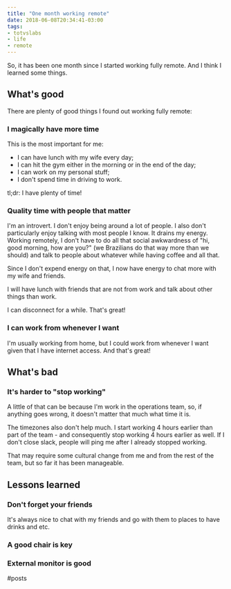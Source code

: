 ```yaml
---
title: "One month working remote"
date: 2018-06-08T20:34:41-03:00
tags:
- totvslabs
- life
- remote
---
```


So, it has been one month since I started working fully remote. And I think I learned some things.

<!--more-->

## What's good

There are plenty of good things I found out working fully remote:

### I magically have **more time**

This is the most important for me:

- I can have lunch with my wife every day;
- I can hit the gym either in the morning or in the end of the day;
- I can work on my personal stuff;
- I don't spend time in driving to work.

tl;dr: I have plenty of time!

### Quality time with people that matter

I'm an introvert. I don't enjoy being around a lot of people. I also don't
particularly enjoy talking with most people I know. It drains my energy.
Working remotely, I don't have to do all that social awkwardness of
"hi, good morning, how are you?" (we Brazilians do that way more than we should)
and talk to people about whatever while having coffee and all that.

Since I don't expend energy on that, I now have energy to chat more with my
wife and friends.

I will have lunch with friends that are not from work and talk about other
things than work.

I can disconnect for a while. That's great!

### I can work from whenever I want

I'm usually working from home, but I could work from whenever I want given that
I have internet access. And that's great!

## What's bad

### It's harder to "stop working"

A little of that can be because I'm work in the operations team, so, if
anything goes wrong, it doesn't matter that much what time it is.

The timezones also don't help much. I start working 4 hours earlier than part
of the team - and consequently stop working 4 hours earlier as well.
If I don't close slack, people will ping me after I already stopped working.

That may require some cultural change from me and from the rest of the team,
but so far it has been manageable.

## Lessons learned

### Don't forget your friends

It's always nice to chat with my friends and go with them to places to have
drinks and etc.

### A good chair is key
### External monitor is good

#posts
